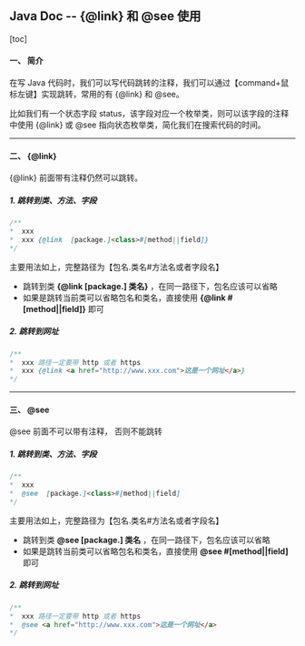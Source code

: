 ## Java Doc -- {@link} 和 @see 使用

[toc]

#### 一、 简介

在写 Java 代码时，我们可以写代码跳转的注释，我们可以通过【command+鼠标左键】实现跳转，常用的有 {@link} 和 @see。

比如我们有一个状态字段 status，该字段对应一个枚举类，则可以该字段的注释中使用  {@link} 或 @see 指向状态枚举类，简化我们在搜索代码的时间。

---

#### 二、 {@link}

{@link} 前面带有注释仍然可以跳转。

##### 1. 跳转到类、方法、字段

~~~java
/**
*  xxx
*  xxx {@link  [package.]<class>#[method||field]}
*/
~~~

主要用法如上，完整路径为【包名.类名#方法名或者字段名】

- 跳转到类 **{@link [package.] 类名}** ，在同一路径下，包名应该可以省略
- 如果是跳转当前类可以省略包名和类名，直接使用 **{@link #[method||field]}** 即可

##### 2. 跳转到网址

~~~java
/**
*  xxx 路径一定要带 http 或者 https 
*  xxx {@link <a href="http://www.xxx.com">这是一个网址</a>}
*/
~~~

---

#### 三、 @see

@see 前面不可以带有注释， 否则不能跳转

##### 1. 跳转到类、方法、字段

~~~java
/**
*  xxx
*  @see  [package.]<class>#[method||field]
*/
~~~

主要用法如上，完整路径为【包名.类名#方法名或者字段名】

- 跳转到类 **@see [package.] 类名** ，在同一路径下，包名应该可以省略
- 如果是跳转当前类可以省略包名和类名，直接使用 **@see #[method||field]** 即可

##### 2. 跳转到网址

~~~java
/**
*  xxx 路径一定要带 http 或者 https 
*  @see <a href="http://www.xxx.com">这是一个网址</a>
*/
~~~

